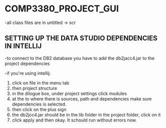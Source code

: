 # COMP3380_PROJECT_GUI
 -all class files are in untitled -> scr
## SETTING UP THE DATA STUDIO DEPENDENCIES IN INTELLIJ
 -to connect to the DB2 database you have to add the db2jacc4.jar to the project dependencies 
 
 -if you're using intellij:
1. click on file in the menu tab
2. then project structure
3. in the dilogue box, under project settings click modules
4. at the to where there is sources, path and dependencies make sure dependencies is selected.
5. then click on the plus sign 
6. the db2jcc4.jar should be in the lib folder in the project folder, click on it 
7. click apply and then okay.
It schould run without errors now.
